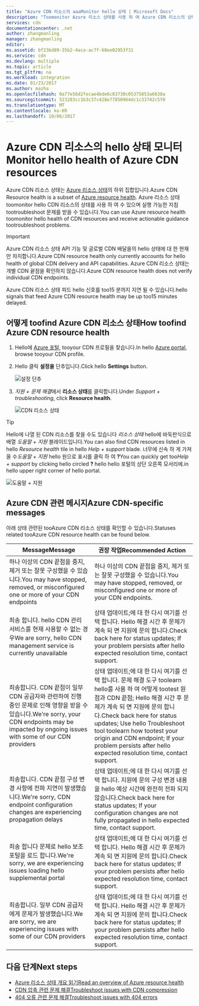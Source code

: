 ```yaml
---
title: "Azure CDN 리소스의 aaaMonitor hello 상태 | Microsoft Docs"
description: "Toomonitor Azure 리소스 상태를 사용 하 여 Azure CDN 리소스의 상태를 hello 하는 방법에 대해 알아봅니다."
services: cdn
documentationcenter: .net
author: zhangmanling
manager: zhangmanling
editor: 
ms.assetid: bf23bd89-35b2-4aca-ac7f-68ee02953f31
ms.service: cdn
ms.devlang: multiple
ms.topic: article
ms.tgt_pltfrm: na
ms.workload: integration
ms.date: 01/23/2017
ms.author: mazha
ms.openlocfilehash: 0a77e56d2fecae4bde6c83730c05375853a6638a
ms.sourcegitcommit: 523283cc1b3c37c428e77850964dc1c33742c5f0
ms.translationtype: MT
ms.contentlocale: ko-KR
ms.lasthandoff: 10/06/2017
---
```

# <a name="monitor-hello-health-of-azure-cdn-resources"></a><span data-ttu-id="a5d18-103">Azure CDN 리소스의 hello 상태 모니터</span><span class="sxs-lookup"><span data-stu-id="a5d18-103">Monitor hello health of Azure CDN resources</span></span>
  
<span data-ttu-id="a5d18-104">Azure CDN 리소스 상태는 [Azure 리소스 상태](../resource-health/resource-health-overview.md)의 하위 집합입니다.</span><span class="sxs-lookup"><span data-stu-id="a5d18-104">Azure CDN Resource health is a subset of [Azure resource health](../resource-health/resource-health-overview.md).</span></span>  <span data-ttu-id="a5d18-105">Azure 리소스 상태 toomonitor hello CDN 리소스의 상태를 사용 하 여 수 있으며 실행 가능한 지침 tootroubleshoot 문제를 받을 수 있습니다.</span><span class="sxs-lookup"><span data-stu-id="a5d18-105">You can use Azure resource health toomonitor hello health of CDN resources and receive actionable guidance tootroubleshoot problems.</span></span>

>[!IMPORTANT] 
><span data-ttu-id="a5d18-106">Azure CDN 리소스 상태 API 기능 및 글로벌 CDN 배달을의 hello 상태에 대 한 현재만 차지합니다.</span><span class="sxs-lookup"><span data-stu-id="a5d18-106">Azure CDN resource health only currently accounts for hello health of global CDN delivery and API capabilities.</span></span>  <span data-ttu-id="a5d18-107">Azure CDN 리소스 상태는 개별 CDN 끝점을 확인하지 않습니다.</span><span class="sxs-lookup"><span data-stu-id="a5d18-107">Azure CDN resource health does not verify individual CDN endpoints.</span></span>
>
><span data-ttu-id="a5d18-108">Azure CDN 리소스 상태 피드 hello 신호를 too15 분까지 지연 될 수 있습니다.</span><span class="sxs-lookup"><span data-stu-id="a5d18-108">hello signals that feed Azure CDN resource health may be up too15 minutes delayed.</span></span>

## <a name="how-toofind-azure-cdn-resource-health"></a><span data-ttu-id="a5d18-109">어떻게 toofind Azure CDN 리소스 상태</span><span class="sxs-lookup"><span data-stu-id="a5d18-109">How toofind Azure CDN resource health</span></span>

1. <span data-ttu-id="a5d18-110">Hello에 [Azure 포털](https://portal.azure.com), tooyour CDN 프로필을 찾습니다.</span><span class="sxs-lookup"><span data-stu-id="a5d18-110">In hello [Azure portal](https://portal.azure.com), browse tooyour CDN profile.</span></span>

2. <span data-ttu-id="a5d18-111">Hello 클릭 **설정을** 단추입니다.</span><span class="sxs-lookup"><span data-stu-id="a5d18-111">Click hello **Settings** button.</span></span>

    ![설정 단추](./media/cdn-resource-health/cdn-profile-settings.png)

3. <span data-ttu-id="a5d18-113">*지원 + 문제 해결*에서 **리소스 상태**를 클릭합니다.</span><span class="sxs-lookup"><span data-stu-id="a5d18-113">Under *Support + troubleshooting*, click **Resource health**.</span></span>

    ![CDN 리소스 상태](./media/cdn-resource-health/cdn-resource-health3.png)

>[!TIP] 
><span data-ttu-id="a5d18-115">Hello에 나열 된 CDN 리소스를 찾을 수도 있습니다 *리소스 상태* hello에 바둑판식으로 배열 *도움말 + 지원* 블레이드입니다.</span><span class="sxs-lookup"><span data-stu-id="a5d18-115">You can also find CDN resources listed in hello *Resource health* tile in hello *Help + support* blade.</span></span>  <span data-ttu-id="a5d18-116">너무에 신속 하 게 가져올 수*도움말 + 지원* hello 원으로 표시를 클릭 하 여 **?**</span><span class="sxs-lookup"><span data-stu-id="a5d18-116">You can quickly get too*Help + support* by clicking hello circled **?**</span></span> <span data-ttu-id="a5d18-117">hello hello 포털의 상단 오른쪽 모서리에.</span><span class="sxs-lookup"><span data-stu-id="a5d18-117">in hello upper right corner of hello portal.</span></span>
>
> ![도움말 + 지원](./media/cdn-resource-health/cdn-help-support.png)

## <a name="azure-cdn-specific-messages"></a><span data-ttu-id="a5d18-119">Azure CDN 관련 메시지</span><span class="sxs-lookup"><span data-stu-id="a5d18-119">Azure CDN-specific messages</span></span>

<span data-ttu-id="a5d18-120">아래 상태 관련된 tooAzure CDN 리소스 상태를 확인할 수 있습니다.</span><span class="sxs-lookup"><span data-stu-id="a5d18-120">Statuses related tooAzure CDN resource health can be found below.</span></span>

|<span data-ttu-id="a5d18-121">Message</span><span class="sxs-lookup"><span data-stu-id="a5d18-121">Message</span></span> | <span data-ttu-id="a5d18-122">권장 작업</span><span class="sxs-lookup"><span data-stu-id="a5d18-122">Recommended Action</span></span> |
|---|---|
|<span data-ttu-id="a5d18-123">하나 이상의 CDN 끝점을 중지, 제거 또는 잘못 구성했을 수 있습니다.</span><span class="sxs-lookup"><span data-stu-id="a5d18-123">You may have stopped, removed, or misconfigured one or more of your CDN endpoints</span></span> | <span data-ttu-id="a5d18-124">하나 이상의 CDN 끝점을 중지, 제거 또는 잘못 구성했을 수 있습니다.</span><span class="sxs-lookup"><span data-stu-id="a5d18-124">You may have stopped, removed, or misconfigured one or more of your CDN endpoints.</span></span>|
|<span data-ttu-id="a5d18-125">죄송 합니다. hello CDN 관리 서비스를 현재 사용할 수 없는 경우</span><span class="sxs-lookup"><span data-stu-id="a5d18-125">We are sorry, hello CDN management service is currently unavailable</span></span> | <span data-ttu-id="a5d18-126">상태 업데이트;에 대 한 다시 여기를 선택 합니다. Hello 해결 시간 후 문제가 계속 되 면 지원에 문의 합니다.</span><span class="sxs-lookup"><span data-stu-id="a5d18-126">Check back here for status updates; If your problem persists after hello expected resolution time, contact support.</span></span>|
|<span data-ttu-id="a5d18-127">죄송합니다. CDN 끝점이 일부 CDN 공급자와 관련하여 진행 중인 문제로 인해 영향을 받을 수 있습니다.</span><span class="sxs-lookup"><span data-stu-id="a5d18-127">We're sorry, your CDN endpoints may be impacted by ongoing issues with some of our CDN providers</span></span> | <span data-ttu-id="a5d18-128">상태 업데이트;에 대 한 다시 여기를 선택 합니다. 문제 해결 도구 toolearn hello를 사용 하 여 어떻게 tootest 원점과 CDN 끝점; Hello 해결 시간 후 문제가 계속 되 면 지원에 문의 합니다.</span><span class="sxs-lookup"><span data-stu-id="a5d18-128">Check back here for status updates; Use hello Troubleshoot tool toolearn how tootest your origin and CDN endpoint; If your problem persists after hello expected resolution time, contact support.</span></span> |
|<span data-ttu-id="a5d18-129">죄송합니다. CDN 끝점 구성 변경 사항에 전파 지연이 발생했습니다.</span><span class="sxs-lookup"><span data-stu-id="a5d18-129">We're sorry, CDN endpoint configuration changes are experiencing propagation delays</span></span> | <span data-ttu-id="a5d18-130">상태 업데이트;에 대 한 다시 여기를 선택 합니다. 지원에 문의 구성 변경 내용을 hello 예상 시간에 완전히 전파 되지 않습니다.</span><span class="sxs-lookup"><span data-stu-id="a5d18-130">Check back here for status updates; If your configuration changes are not fully propagated in hello expected time, contact support.</span></span>|
|<span data-ttu-id="a5d18-131">죄송 합니다 문제로 hello 보조 포털을 로드 합니다.</span><span class="sxs-lookup"><span data-stu-id="a5d18-131">We're sorry, we are experiencing issues loading hello supplemental portal</span></span> | <span data-ttu-id="a5d18-132">상태 업데이트;에 대 한 다시 여기를 선택 합니다. Hello 해결 시간 후 문제가 계속 되 면 지원에 문의 합니다.</span><span class="sxs-lookup"><span data-stu-id="a5d18-132">Check back here for status updates; If your problem persists after hello expected resolution time, contact support.</span></span>|
<span data-ttu-id="a5d18-133">죄송합니다. 일부 CDN 공급자에게 문제가 발생했습니다.</span><span class="sxs-lookup"><span data-stu-id="a5d18-133">We are sorry, we are experiencing issues with some of our CDN providers</span></span> | <span data-ttu-id="a5d18-134">상태 업데이트;에 대 한 다시 여기를 선택 합니다. Hello 해결 시간 후 문제가 계속 되 면 지원에 문의 합니다.</span><span class="sxs-lookup"><span data-stu-id="a5d18-134">Check back here for status updates; If your problem persists after hello expected resolution time, contact support.</span></span> |

## <a name="next-steps"></a><span data-ttu-id="a5d18-135">다음 단계</span><span class="sxs-lookup"><span data-stu-id="a5d18-135">Next steps</span></span>

- [<span data-ttu-id="a5d18-136">Azure 리소스 상태 개요 읽기</span><span class="sxs-lookup"><span data-stu-id="a5d18-136">Read an overview of Azure resource health</span></span>](../resource-health/resource-health-overview.md)
- [<span data-ttu-id="a5d18-137">CDN 압축 관련 문제 해결</span><span class="sxs-lookup"><span data-stu-id="a5d18-137">Troubleshoot issues with CDN compression</span></span>](./cdn-troubleshoot-compression.md)
- [<span data-ttu-id="a5d18-138">404 오류 관련 문제 해결</span><span class="sxs-lookup"><span data-stu-id="a5d18-138">Troubleshoot issues with 404 errors</span></span>](./cdn-troubleshoot-endpoint.md)